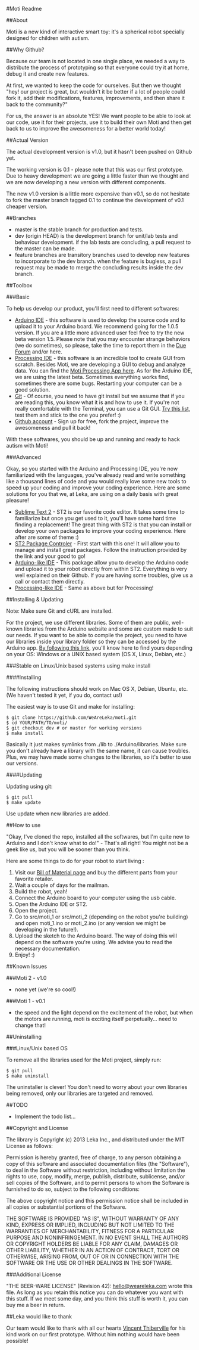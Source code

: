 #Moti Readme


##About

Moti is a new kind of interactive smart toy: it's a spherical robot specially designed for children with autism.


##Why Github?

Because our team is not located in one single place, we needed a way to distribute the process of prototyping so that everyone could try it at home, debug it and create new features.

At first, we wanted to keep the code for ourselves. But then we thought "hey! our project is great, but wouldn't it be better if a lot of people could fork it, add their modifications, features, improvements, and then share it back to the community?"

For us, the answer is an absolute YES! We want people to be able to look at our code, use it for their projects, use it to build their own Moti and then get back to us to improve the awesomeness for a better world today!


##Actual Version

The actual development version is v1.0, but it hasn't been pushed on Github yet.

The working version is 0.1 - please note that this was our first prototype. Due to heavy development we are going a little faster than we thought and we are now developing a new version with different components.

The new v1.0 version is a little more expensive than v0.1, so do not hesitate to fork the master branch tagged 0.1 to continue the development of v0.1 cheaper version.


##Branches

*	master is the stable branch for production and tests.
*	dev (origin HEAD) is the development branch for unit/lab tests and behaviour development. if the lab tests are concluding, a pull request to the master can be made.
*	feature branches are transitory branches used to develop new features to incorporate to the dev branch. when the feature is bugless, a pull request may be made to merge the concluding results inside the dev branch.


##Toolbox

###Basic

To help us develop our product, you'll first need to different softwares:

*	[Arduino IDE](http://arduino.cc/en/main/software) - this software is used to develop the source code and to upload it to your Arduino board. We recommend going for the 1.0.5 version. If you are a little more advanced user feel free to try the new beta version 1.5. Please note that you may encounter strange behaviors (we do sometimes), so please, take the time to report them in the [Due Forum](http://forum.arduino.cc/index.php?board=87.0) and/or here.
*	[Processing IDE](http://www.processing.org/download/) - this software is an incredible tool to create GUI from scratch. Besides Moti, we are developing a GUI to debug and analyze data. You can find the [Moti Processing App here](https://github.com/WeAreLeka/moti-processing-app). As for the Arduino IDE, we are using the latest beta. Sometimes everything works find, sometimes there are some bugs. Restarting your computer can be a good solution.
*	[Git](http://git-scm.com/) - Of course, you need to have git install but we assume that if you are reading this, you know what it is and how to use it. If you're not really comfortable with the Terminal, you can use a Git GUI. [Try this list](http://git-scm.com/download/gui/mac), test them and stick to the one you prefer! :)
*	[Github account](https://github.com/signup/free) - Sign up for free, fork the project, improve the awesomeness and pull it back!

With these softwares, you should be up and running and ready to hack autism with Moti!


###Advanced

Okay, so you started with the Arduino and Processing IDE, you're now familiarized with the languages, you've already read and write something like a thousand lines of code and you would really love some new tools to speed up your coding and improve your coding experience. Here are some solutions for you that we, at Leka, are using on a daily basis with great pleasure!

*	[Sublime Text 2](http://www.sublimetext.com/2) - ST2 is our favorite code editor. It takes some time to familiarize but once you get used to it, you'll have some hard time finding a replacement! The great thing with ST2 is that you can install or develop your own packages to improve your coding experience. Here after are some of theme :)
*	[ST2 Package Controler](http://wbond.net/sublime_packages/package_control) - First start with this one! It will allow you to manage and install great packages. Follow the instruction provided by the link and your good to go!
*	[Arduino-like IDE](https://github.com/Robot-Will/Stino) - This package allow you to develop the Arduino code and upload it to your robot directly from within ST2. Everything is very well explained on their Github. If you are having some troubles, give us a call or contact them directly.
*	[Processing-like IDE](https://github.com/b-g/processing-sublime) - Same as above but for Processing!


##Installing & Updating

Note: Make sure Git and cURL are installed.

For the project, we use different libraries. Some of them are public, well-known libraries from the Arduino website and some are custom made to suit our needs.
If you want to be able to compile the project, you need to have our libraries inside your library folder so they can be accessed by the Arduino app.
[By following this link](http://arduino.cc/en/Guide/Libraries), you'll know here to find yours depending on your OS: Windows or a UNIX based system (OS X, Linux, Debian, etc.)

###Stable on Linux/Unix based systems using make install

####Installing

The following instructions should work on Mac OS X, Debian, Ubuntu, etc. (We haven't tested it yet, if you do, contact us!)

The easiest way is to use Git and make for installing:

	$ git clone https://github.com/WeAreLeka/moti.git
	$ cd YOUR/PATH/TO/moti/
	$ git checkout dev # or master for working versions
	$ make install

Basically it just makes symlinks from ./lib to ./Arduino/libraries. Make sure you don't already have a library with the same name, it can cause troubles. Plus, we may have made some changes to the libraries, so it's better to use our versions.


####Updating

Updating using git:

	$ git pull
	$ make update

Use update when new libraries are added.


##How to use

"Okay, I've cloned the repo, installed all the softwares, but I'm quite new to Arduino and I don't know what to do!" - That's all right! You might not be a geek like us, but you will be sooner than you think.

Here are some things to do for your robot to start living :

1.	Visit our [Bill of Material page](sketch/README.md) and buy the different parts from your favorite retailer.
1.	Wait a couple of days for the mailman.
1.	Build the robot, yeah!
1.	Connect the Arduino board to your computer using the usb cable.
1.	Open the Arduino IDE or ST2.
1.	Open the project.
1.	Go to src/moti_1 or src/moti_2 (depending on the robot you're building) and open moti_1.ino or moti_2.ino (or any version we might be developing in the future!).
1.	Upload the sketch to the Arduino board. The way of doing this will depend on the software you're using. We advise you to read the necessary documentation.
1.	Enjoy! :)


##Known Issues

###Moti 2 - v1.0

*	none yet (we're so cool!)

###Moti 1 - v0.1

*	the speed and the light depend on the excitement of the robot, but when the motors are running, moti is exciting itself perpetually... need to change that!


##Uninstalling

###Linux/Unix based OS

To remove all the libraries used for the Moti project, simply run:

	$ git pull
	$ make uninstall

The uninstaller is clever! You don't need to worry about your own libraries being removed, only our libraries are targeted and removed.


##TODO

*	Implement the todo list...


##Copyright and License

The library is Copyright (c) 2013 Leka Inc., and distributed under the MIT License as follows:

Permission is hereby granted, free of charge, to any person obtaining a copy of this software and associated documentation files (the "Software"), to deal in the Software without restriction, including without limitation the rights to use, copy, modify, merge, publish, distribute, sublicense, and/or sell copies of the Software, and to permit persons to whom the Software is furnished to do so, subject to the following conditions:

The above copyright notice and this permission notice shall be included in all copies or substantial portions of the Software.

THE SOFTWARE IS PROVIDED "AS IS", WITHOUT WARRANTY OF ANY KIND, EXPRESS OR IMPLIED, INCLUDING BUT NOT LIMITED TO THE WARRANTIES OF MERCHANTABILITY, FITNESS FOR A PARTICULAR PURPOSE AND NONINFRINGEMENT. IN NO EVENT SHALL THE AUTHORS OR COPYRIGHT HOLDERS BE LIABLE FOR ANY CLAIM, DAMAGES OR OTHER LIABILITY, WHETHER IN AN ACTION OF CONTRACT, TORT OR OTHERWISE, ARISING FROM, OUT OF OR IN CONNECTION WITH THE SOFTWARE OR THE USE OR OTHER DEALINGS IN THE SOFTWARE.

###Additional License

"THE BEER-WARE LICENSE" (Revision 42):
<hello@weareleka.com> wrote this file. As long as you retain this notice you can do whatever you want with this stuff. If we meet some day, and you think this stuff is worth it, you can buy me a beer in return.


##Leka would like to thank

Our team would like to thank with all our hearts [Vincent Thiberville](http://www.vincent-thiberville.com/) for his kind work on our first prototype.
Without him nothing would have been possible!
